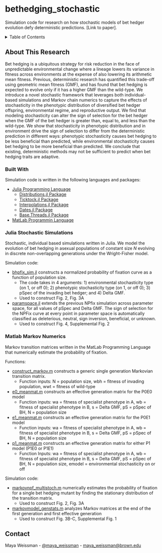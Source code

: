 # bethedging_stochastic
Simulation code for research on how stochastic models of bet hedger evolution defy deterministic predictions. [Link to paper].

<!-- TABLE OF CONTENTS -->
<details>
  <summary>Table of Contents</summary>
  <ol>
    <li>
      <a href="#about-the-project">About This Research</a>
      <ul>
        <li><a href="#built-with">Built With</a></li>
        <li><a href="#julia-sims">Julia Stochastic Simulations</a></li>
        <li><a href="#matlab-sims">Matlab Markov Numerics</a></li>
      </ul>
    </li>
    <li><a href="#contact">Contact</a></li>
  </ol>
</details>

<!-- ABOUT THE PROJECT -->
## About This Research <a name="about-the-project"></a>

Bet hedging is a ubiquitous strategy for risk reduction in the face of unpredictable environmental change where a lineage lowers its variance in fitness across environments at the expense of also lowering its arithmetic mean fitness. Previous, deterministic research has quantified this trade-off using geometric mean fitness (GMF), and has found that bet hedging is expected to evolve only if it has a higher GMF than the wild-type. We introduce a novel stochastic framework that leverages both individual-based simulations and Markov chain numerics to capture the effects of stochasticity in the phenotypic distribution of diversified bet hedger offspring, environmental regime, and reproductive output. We find that modeling stochasticity can alter the sign of selection for the bet hedger when the GMF of the bet hedger is greater than, equal to, and less than the wild-type. We show that stochasticity in phenotypic distribution and in environment drive the sign of selection to differ from the deterministic prediction in different ways: phenotypic stochasticity causes bet hedging to be less beneficial than predicted, while environmental stochasticity causes bet hedging to be more beneficial than predicted. We conclude that existing, deterministic methods may not be sufficient to predict when bet hedging traits are adaptive.

### Built With <a name="built-with"></a>

Simulation code is written in the following languages and packages:

* [Julia Programming Language](https://julialang.org/)
  * [Distributions.jl Package](https://juliastats.org/Distributions.jl/stable/)
  * [Ticktock.jl Package](https://github.com/cormullion/TickTock.jl)
  * [Interpolations.jl Package](http://juliamath.github.io/Interpolations.jl/latest/)
  * [Dates.jl Package](https://docs.julialang.org/en/v1/stdlib/Dates/)
  * [Base.Threads.jl Package](https://docs.julialang.org/en/v1/base/multi-threading/)
* [MatLab Programmin Language](https://www.mathworks.com/products/matlab/programming-with-matlab.html)

### Julia Stochastic Simulations <a name="julia-sims"></a>

Stochastic, individual based simulations written in Julia. We model the evolution of bet hedging in asexual populations of constant size *N* evolving in discrete non-overlapping generations under the Wright-Fisher model.

Simulation code:
* [bhpfix_sim.jl](https://github.com/mweissman97/bethedging_stochastic/blob/2427366dea02216dcdd6033350f6a0abaec06516/julia_sims/bhpfix_sim.jl) constructs a normalized probability of fixation curve as a function of population size.
  * The code takes in 4 arguments: 1) environmental stochasticity type (on 1, or off 0); 2) phenotypic stochasticity type (on 1, or off 0); 3) pSpec of the invading bet hedger; and 4) Delta GMF.
  * Used to construct Fig. 2, Fig. 3A
* [paramspace.jl](https://github.com/mweissman97/bethedging_stochastic/blob/2427366dea02216dcdd6033350f6a0abaec06516/julia_sims/paramspace.jl) extends the previous NPfix simulation across parameter space, for all values of pSpec and Delta GMF. The sign of selection for the NPFix curve at every point in parameter space is automatically classified as deleterious, neutral, sign inversion, beneficial, or unknown.
  * Used to construct Fig. 4, Supplemental Fig. 2

### Matlab Markov Numerics <a name="matlab-sims"></a>

Markov transition matrices written in the MatLab Programming Language that numerically estimate the probability of fixation.

Functions:
* [construct_markov.m](https://github.com/mweissman97/bethedging_stochastic/blob/2427366dea02216dcdd6033350f6a0abaec06516/matlab_sims/construct_markov.m) constructs a generic single generation Markovian transition matrix.
  * Function inputs: N = population size, wbh = fitness of invading population, wwt = fitness of wild-type
* [e0_meanmat.m](https://github.com/mweissman97/bethedging_stochastic/blob/2427366dea02216dcdd6033350f6a0abaec06516/matlab_sims/e0_meanmat.m) constructs an effective generation matrix for the P0E0 model
  * Function inputs: wa = fitness of specialist phenotype in A, wb = fitness of specialist phenotype in B, s = Delta GMF, pS = pSpec of BH, N = population size
* [e1_meanmat.m](https://github.com/mweissman97/bethedging_stochastic/blob/2427366dea02216dcdd6033350f6a0abaec06516/matlab_sims/e1_meanmat.m) constructs an effective generation matrix for the P0E1 model
  * Function inputs: wa = fitness of specialist phenotype in A, wb = fitness of specialist phenotype in B, s = Delta GMF, pS = pSpec of BH, N = population size
* [p1_meanmat.m](https://github.com/mweissman97/bethedging_stochastic/blob/2427366dea02216dcdd6033350f6a0abaec06516/matlab_sims/p1_meanmat.m) constructs an effective generation matrix for either P1 model (P1E0 or P1E1)
  * Function Inputs: wa = fitness of specialist phenotype in A, wb = fitness of specialist phenotype in B, s = Delta GMF, pS = pSpec of BH, N = population size, emodel = environmental stochasticity on or off

Simulation code:
* [markovnpf_multistoch.m](https://github.com/mweissman97/bethedging_stochastic/blob/2427366dea02216dcdd6033350f6a0abaec06516/matlab_sims/markovnpf_multistoch.m) numerically estimates the probability of fixation for a single bet hedging mutant by finding the stationary distribution of the transition matrix.
  * Used to construct Fig. 2, Fig. 3A
* [markovmodel_genstats.m](https://github.com/mweissman97/bethedging_stochastic/blob/2427366dea02216dcdd6033350f6a0abaec06516/matlab_sims/markovmodel_genstats.m) analyzes Markov matrices at the end of the first generation and first effective generation
  * Used to construct Fig. 3B-C, Supplemental Fig. 1

<!-- CONTACT -->
## Contact <a name="contact"></a>

Maya Weissman - [@maya_weissman](https://twitter.com/maya_weissman) - maya_weissman@brown.edu
